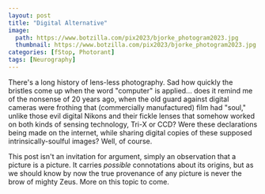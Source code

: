 ```yaml
---
layout: post
title: "Digital Alternative"
image:
  path: https://www.botzilla.com/pix2023/bjorke_photogram2023.jpg
  thumbnail: https://www.botzilla.com/pix2023/bjorke_photogram2023.jpg
categories: [fStop, Photorant]
tags: [Neurography]
---
```


There's a long history of lens-less photography. Sad how quickly the bristles come up when the word "computer" is applied... does it remind me of the nonsense of 20 years ago, when the old guard against digital cameras were frothing that (commercially manufactured) film had "soul," unlike those evil digital Nikons and their fickle lenses that somehow worked on both kinds of sensing technology, Tri-X or CCD? Were these declarations being made on the internet, while sharing digital copies of these supposed intrinsically-soulful images? Well, of course.

This post isn't an invitation for argument, simply an observation that a picture is a picture. It carries _possible_ connotations about its origins, but as we should know by now the true provenance of any picture is never the brow of mighty Zeus. More on this topic to come.
